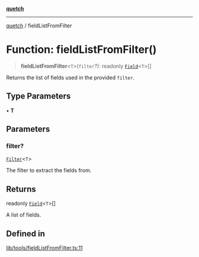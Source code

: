 [**quetch**](../README.md)

***

[quetch](../README.md) / fieldListFromFilter

# Function: fieldListFromFilter()

> **fieldListFromFilter**\<`T`\>(`filter`?): readonly [`Field`](../type-aliases/Field.md)\<`T`\>[]

Returns the list of fields used in the provided `filter`.

## Type Parameters

• **T**

## Parameters

### filter?

[`Filter`](../type-aliases/Filter.md)\<`T`\>

The filter to extract the fields from.

## Returns

readonly [`Field`](../type-aliases/Field.md)\<`T`\>[]

A list of fields.

## Defined in

[lib/tools/fieldListFromFilter.ts:11](https://github.com/nevoland/quetch/blob/6249acbaaaaaeed54f7d39c2e784b6176249eef9/lib/tools/fieldListFromFilter.ts#L11)
